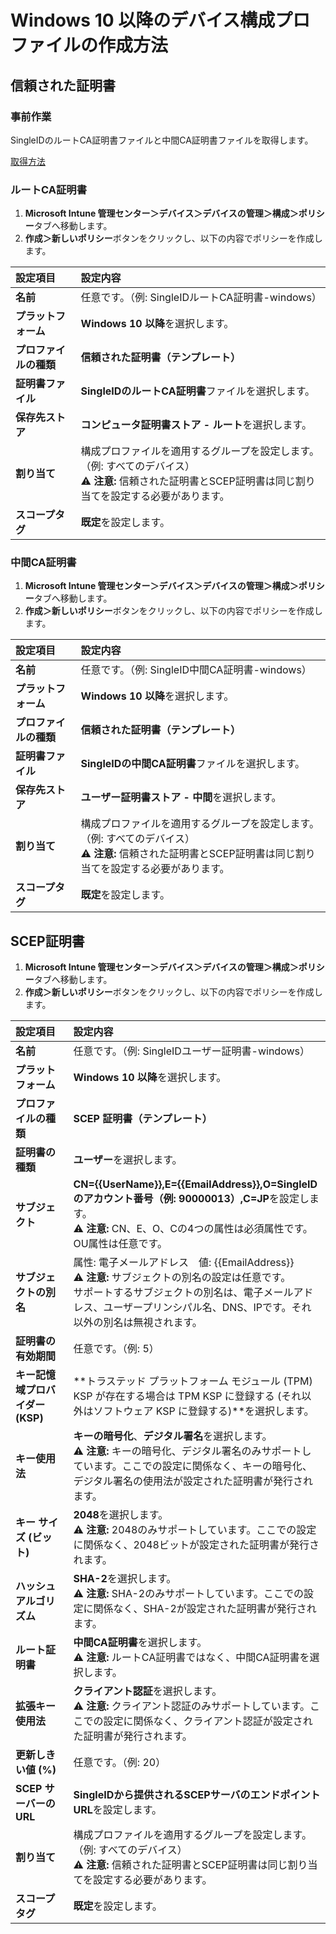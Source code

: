 # Windows 10 以降のデバイス構成プロファイルの作成方法

## 信頼された証明書
### 事前作業
SingleIDのルートCA証明書ファイルと中間CA証明書ファイルを取得します。

[取得方法](../pki.md/#基本情報)

### ルートCA証明書
1. **Microsoft Intune 管理センター＞デバイス＞デバイスの管理＞構成＞ポリシー**タブへ移動します。
2. **作成＞新しいポリシー**ボタンをクリックし、以下の内容でポリシーを作成します。

| **設定項目** | **設定内容** |
| :--- | :--- |
| **名前** | 任意です。（例: SingleIDルートCA証明書-windows） |
| **プラットフォーム** | **Windows 10 以降**を選択します。 |
| **プロファイルの種類** | **信頼された証明書（テンプレート）** |
| **証明書ファイル** | **SingleIDのルートCA証明書**ファイルを選択します。 |
| **保存先ストア** | **コンピュータ証明書ストア - ルート**を選択します。 |
| **割り当て** | 構成プロファイルを適用するグループを設定します。（例: すべてのデバイス）<br>⚠️ **注意:** 信頼された証明書とSCEP証明書は同じ割り当てを設定する必要があります。 |
| **スコープタグ** | **既定**を設定します。 |

### 中間CA証明書
1. **Microsoft Intune 管理センター＞デバイス＞デバイスの管理＞構成＞ポリシー**タブへ移動します。
2. **作成＞新しいポリシー**ボタンをクリックし、以下の内容でポリシーを作成します。

| **設定項目** | **設定内容** |
| :--- | :--- |
| **名前** | 任意です。（例: SingleID中間CA証明書-windows） |
| **プラットフォーム** | **Windows 10 以降**を選択します。 |
| **プロファイルの種類** | **信頼された証明書（テンプレート）** |
| **証明書ファイル** | **SingleIDの中間CA証明書**ファイルを選択します。 |
| **保存先ストア** | **ユーザー証明書ストア - 中間**を選択します。 |
| **割り当て** | 構成プロファイルを適用するグループを設定します。（例: すべてのデバイス）<br>⚠️ **注意:** 信頼された証明書とSCEP証明書は同じ割り当てを設定する必要があります。 |
| **スコープタグ** | **既定**を設定します。 |

## SCEP証明書
1. **Microsoft Intune 管理センター＞デバイス＞デバイスの管理＞構成＞ポリシー**タブへ移動します。
2. **作成＞新しいポリシー**ボタンをクリックし、以下の内容でポリシーを作成します。

| **設定項目** | **設定内容** |
| :--- | :--- |
| **名前** | 任意です。（例: SingleIDユーザー証明書-windows） |
| **プラットフォーム** | **Windows 10 以降**を選択します。 |
| **プロファイルの種類** | **SCEP 証明書（テンプレート）** |
| **証明書の種類** | **ユーザー**を選択します。 |
| **サブジェクト** | **CN={{UserName}},E={{EmailAddress}},O=SingleIDのアカウント番号（例: 90000013）,C=JP**を設定します。<br>⚠️ **注意:** CN、E、O、Cの4つの属性は必須属性です。OU属性は任意です。 |
| **サブジェクトの別名** | 属性: 電子メールアドレス　値: {{EmailAddress}}<br>⚠️ **注意:** サブジェクトの別名の設定は任意です。<br>サポートするサブジェクトの別名は、電子メールアドレス、ユーザープリンシパル名、DNS、IPです。それ以外の別名は無視されます。 |
| **証明書の有効期間** | 任意です。（例: 5） |
| **キー記憶域プロバイダー (KSP)** | **トラステッド プラットフォーム モジュール (TPM) KSP が存在する場合は TPM KSP に登録する (それ以外はソフトウェア KSP に登録する)**を選択します。 |
| **キー使用法** | **キーの暗号化**、**デジタル署名**を選択します。<br>⚠️ **注意:** キーの暗号化、デジタル署名のみサポートしています。ここでの設定に関係なく、キーの暗号化、デジタル署名の使用法が設定された証明書が発行されます。 |
| **キー サイズ (ビット)** | **2048**を選択します。<br>⚠️ **注意:** 2048のみサポートしています。ここでの設定に関係なく、2048ビットが設定された証明書が発行されます。 |
| **ハッシュ アルゴリズム** | **SHA-2**を選択します。<br>⚠️ **注意:** SHA-2のみサポートしています。ここでの設定に関係なく、SHA-2が設定された証明書が発行されます。 |
| **ルート証明書** | **中間CA証明書**を選択します。<br>⚠️ **注意:** ルートCA証明書ではなく、中間CA証明書を選択します。 |
| **拡張キー使用法** | **クライアント認証**を選択します。<br>⚠️ **注意:** クライアント認証のみサポートしています。ここでの設定に関係なく、クライアント認証が設定された証明書が発行されます。 |
| **更新しきい値 (%)** | 任意です。（例: 20） |
| **SCEP サーバーの URL** | **SingleIDから提供されるSCEPサーバのエンドポイントURL**を設定します。 |
| **割り当て** | 構成プロファイルを適用するグループを設定します。（例: すべてのデバイス）<br>⚠️ **注意:** 信頼された証明書とSCEP証明書は同じ割り当てを設定する必要があります。 |
| **スコープタグ** | **既定**を設定します。 |
